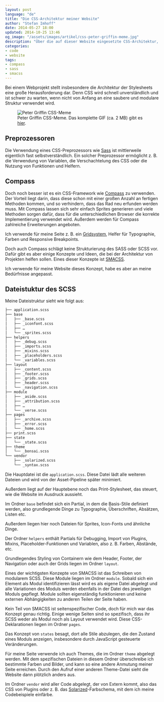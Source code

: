 ```yaml
---
layout: post
language: "de"
title: "Die CSS-Architektur meiner Website"
author: "Stefan Imhoff"
date: 2014-05-27 18:00
updated: 2014-10-25 13:46
og_image: "/assets/images/artikel/css-peter-griffin-meme.jpg"
description: "Über die auf dieser Website eingesetzte CSS-Architektur, Sass, Compass, das Grid-System Singularity, die Dateistruktur und SMACSS."
categories:
- code
- website
tags:
- compass
- sass
- smacss
---
```


Bei einem Webprojekt stellt insbesondere die Architektur der Stylesheets eine große Herausforderung dar. Denn CSS wird schnell unverständlich und ist schwer zu warten, wenn nicht von Anfang an eine saubere und modulare Struktur verwendet wird.

<figure class="image-figure">
  <div class="figure-content">
    <img src="{{ site.url }}/assets/images/artikel/css-peter-griffin-meme.jpg" alt="Peter Griffin CSS-Meme">
  </div>
  <figcaption>Peter Griffin CSS-Meme. Das komplette GIF (ca. 2 MB) gibt es <a href='http://imgur.com/Q3cUg29'>hier</a>.</figcaption>
</figure>

## Preprozessoren
Die Verwendung eines CSS-Preprozessors wie [Sass](http://sass-lang.com/) ist mittlerweile eigentlich fast selbstverständlich. Ein solcher Preprozessor ermöglicht z. B. die Verwendung von Variablen, die Verschachtelung des CSS oder die Nutzung von Funktionen und Helfern.

## Compass
Doch noch besser ist es ein CSS-Framework wie [Compass](http://compass-style.org/) zu verwenden. Der Vorteil liegt darin, dass diese schon mit einer großen Anzahl an fertigen Methoden kommen, und so verhindern, dass das Rad neu erfunden werden muss. Mit Compass lassen sich sehr einfach Sprites generieren und viele Methoden sorgen dafür, dass für die unterschiedlichen Browser die korrekte Implementierung verwendet wird. Außerdem werden für Compass zahlreiche Erweiterungen angeboten.

Ich verwende für meine Seite z. B. ein [Gridsystem](http://singularity.gs/), Helfer für Typographie, Farben und Responsive Breakpoints.

Doch auch Compass schlägt keine Strukturierung des SASS oder SCSS vor. Dafür gibt es aber einige Konzepte und Ideen, die bei der Architektur von Projekten helfen sollen. Eines dieser Konzepte ist [SMACSS](https://smacss.com/).

Ich verwende für meine Website dieses Konzept, habe es aber an meine Bedürfnisse angepasst.

## Dateistuktur des SCSS
Meine Dateistruktur sieht wie folgt aus:

```bash
├── application.scss
├── base
│   ├── _base.scss
│   ├── _iconfont.scss
│   ├── …
│   └── _sprites.scss
├── helpers
│   ├── _debug.scss
│   ├── _imports.scss
│   ├── _mixins.scss
│   ├── _placeholders.scss
│   └── _variables.scss
├── layout
│   ├── _content.scss
│   ├── _footer.scss
│   ├── _grids.scss
│   ├── _header.scss
│   └── _navigation.scss
├── module
│   ├── _aside.scss
│   ├── _attribution.scss
│   ├── …
│   └── _verse.scss
├── pages
│   ├── _archive.scss
│   ├── _error.scss
│   └── _home.scss
├── print.scss
├── state
│   └── _state.scss
├── theme
│   └── _bonsai.scss
└── vendor
    ├── _solarized.scss
    └── _syntax.scss
```

Die Hauptdatei ist die `application.scss`. Diese Datei lädt alle weiteren Dateien und wird von der Asset-Pipeline später minimiert.

Außerdem liegt auf der Hauptebene noch das Print-Stylesheet, das steuert, wie die Website im Ausdruck aussieht.

Im Ordner `base` befindet sich ein Partial, in dem die Basis-Stile definiert werden, also grundlegende Dinge zu Typographie, Überschriften, Absätzen, Listen etc.

Außerdem liegen hier noch Dateien für Sprites, Icon-Fonts und ähnliche Dinge.

Der Ordner `helpers` enthält Partials für Debugging, Import von Plugins, Mixins, Placeholder-Funktionen und Variablen, also z. B. Farben, Abstände, etc.

Grundlegendes Styling von Containern wie dem Header, Footer, der Navigation oder auch der Grids liegen im Ordner `layout`.

Eines der wichtigsten Konzepte von SMACSS ist das Schreiben von modularem SCSS. Diese Module liegen im Ordner `module`. Sobald sich ein Element als Modul identifizieren lässt wird es als eigene Datei abgelegt und alle Variationen des Moduls werden ebenfalls in der Datei des jeweiligen Moduls gepflegt. Module sollten eigenständig funktionieren und keine externen Abhängigkeiten zu anderen Teilen der Seite haben.

Kein Teil von SMACSS ist seitenspezifischer Code, doch für mich war das Konzept genau richtig. Einige wenige Seiten sind so spezifisch, dass ihr SCSS weder als Modul noch als Layout verwendet wird. Diese CSS-Deklarationen liegen im Ordner `pages`.

Das Konzept von `states` besagt, dort alle Stile abzulegen, die den Zustand eines Moduls anzeigen, insbesondere durch JavaScript gesteuerte Veränderungen.

Für meine Seite verwende ich auch Themes, die im Ordner `theme` abgelegt werden. Mit dem spezifischen Dateien in diesem Ordner überschreibe ich bestimmte Farben und Bilder, und kann so eine andere Anmutung meiner Seite erreichen. Durch den Aufruf einer anderen Theme-Datei sieht die Website dann plötzlich anders aus.

Im Ordner `vendor` wird aller Code abgelegt, der von Extern kommt, also das CSS von Plugins oder z. B. das [Solarized](http://ethanschoonover.com/solarized)-Farbschema, mit dem ich meine Codebeispiele einfärbe.
